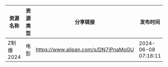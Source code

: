 | 资源名称    | 资源类型 | 分享链接                                 | 发布时间                |
| ------- | ---- | ------------------------------------ | ------------------- |
| Z制爆2024 | 电影   | https://www.alipan.com/s/DN7iPnaMoGU | 2024-06-08 07:16:11 |
